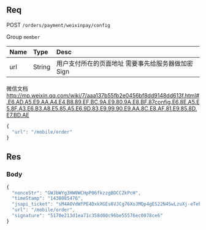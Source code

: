 ## Req

POST `/orders/payment/weixinpay/config`

Group `member`


| Name             | Type     | Desc                              |
|:-----------------|:---------|:----------------------------------|
| url              | String   | 用户支付所在的页面地址 需要事先给服务器做加密Sign   |


####
微信文档 http://mp.weixin.qq.com/wiki/7/aaa137b55fb2e0456bf8dd9148dd613f.html#.E6.AD.A5.E9.AA.A4.E4.B8.89.EF.BC.9A.E9.80.9A.E8.BF.87config.E6.8E.A5.E5.8F.A3.E6.B3.A8.E5.85.A5.E6.9D.83.E9.99.90.E9.AA.8C.E8.AF.81.E9.85.8D.E7.BD.AE

```js
{
  "url": "/mobile/order"
}
```


## Res
### Body

```js
{
  "nonceStr": "GWJbWYg3HW0WCHpP06fkzzgBDCCZkPcH",
  "timeStamp": "1438085476",
  "jsapi_ticket": "sM4AOVdWfPE4DxkXGEs8VJCg76XoJMQp4gES22N4SwLzuXj-eTebZyE984tMd1Y8doVztxb4z3w8sTPdFXFDKA",
  "url": "/mobile/order",
  "signature": "5170e213d1ea71c358d00c96be55576ec0078ce6"
}
```